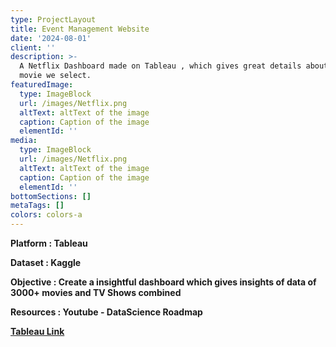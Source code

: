 ```yaml
---
type: ProjectLayout
title: Event Management Website
date: '2024-08-01'
client: ''
description: >-
  A Netflix Dashboard made on Tableau , which gives great details about the
  movie we select.
featuredImage:
  type: ImageBlock
  url: /images/Netflix.png
  altText: altText of the image
  caption: Caption of the image
  elementId: ''
media:
  type: ImageBlock
  url: /images/Netflix.png
  altText: altText of the image
  caption: Caption of the image
  elementId: ''
bottomSections: []
metaTags: []
colors: colors-a
---
```

**Platform : Tableau**

**Dataset : Kaggle**

**Objective : Create a insightful dashboard which gives insights of data of 3000+ movies and TV Shows combined**

**Resources : Youtube - DataScience Roadmap**

[**Tableau Link**](https://public.tableau.com/views/NetflixDashboard-Ishrath/Netflix?:language=en-GB&:sid=&:redirect=auth&:display_count=n&:origin=viz_share_link)
